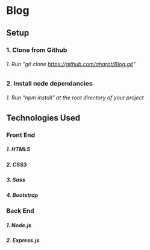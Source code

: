 # Blog

## Setup
### 1. Clone from Github
###### 1. Run "git clone https://github.com/aharpt/Blog.git"
### 2. Install node dependancies
###### 1. Run "npm install" at the root directory of your project


## Technologies Used
### Front End
##### 1. HTML5
##### 2. CSS3
##### 3. Sass
##### 4. Bootstrap

### Back End
##### 1. Node.js
##### 2. Express.js
